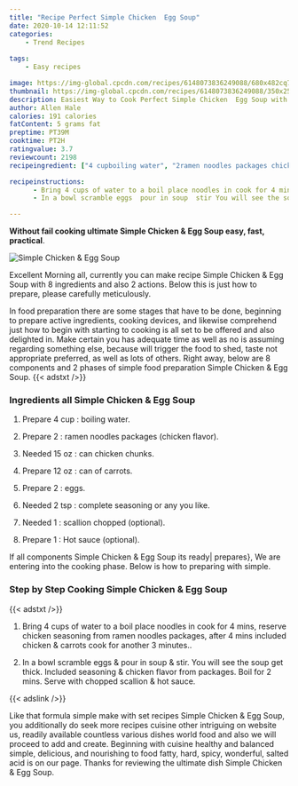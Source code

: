 ```yaml
---
title: "Recipe Perfect Simple Chicken  Egg Soup"
date: 2020-10-14 12:11:52
categories:
    - Trend Recipes
    
tags:
    - Easy recipes

image: https://img-global.cpcdn.com/recipes/6148073836249088/680x482cq70/simple-chicken-egg-soup-recipe-main-photo.jpg
thumbnail: https://img-global.cpcdn.com/recipes/6148073836249088/350x250cq70/simple-chicken-egg-soup-recipe-main-photo.jpg
description: Easiest Way to Cook Perfect Simple Chicken  Egg Soup with 8 ingredients and 2 stages of easy cooking.
author: Allen Hale
calories: 191 calories
fatContent: 5 grams fat
preptime: PT39M
cooktime: PT2H
ratingvalue: 3.7
reviewcount: 2198
recipeingredient: ["4 cupboiling water", "2ramen noodles packages chicken flavor", "15 ozcan chicken chunks", "12 ozcan of carrots", "2eggs", "2 tspcomplete seasoning or any you like", "1scallion chopped optional", "1Hot sauce optional"]

recipeinstructions: 
      - Bring 4 cups of water to a boil place noodles in cook for 4 mins reserve chicken seasoning from ramen noodles packages after 4 mins included chicken  carrots cook for another 3 minutes 
      - In a bowl scramble eggs  pour in soup  stir You will see the soup get thick Included seasoning  chicken flavor from packages Boil for 2 mins Serve with chopped scallion  hot sauce

---
```




**Without fail cooking ultimate Simple Chicken &amp; Egg Soup easy, fast, practical**. 


![Simple Chicken &amp; Egg Soup](https://img-global.cpcdn.com/recipes/6148073836249088/680x482cq70/simple-chicken-egg-soup-recipe-main-photo.jpg "Simple Chicken &amp; Egg Soup")




Excellent Morning all, currently you can make recipe Simple Chicken &amp; Egg Soup with 8 ingredients and also 2 actions. Below this is just how to prepare, please carefully meticulously.

In food preparation there are some stages that have to be done, beginning to prepare active ingredients, cooking devices, and likewise comprehend just how to begin with starting to cooking is all set to be offered and also delighted in. Make certain you has adequate time as well as no is assuming regarding something else, because will trigger the food to shed, taste not appropriate preferred, as well as lots of others. Right away, below are 8 components and 2 phases of simple food preparation Simple Chicken &amp; Egg Soup.
{{< adstxt />}}

### Ingredients all Simple Chicken &amp; Egg Soup


1. Prepare 4 cup : boiling water.

1. Prepare 2 : ramen noodles packages (chicken flavor).

1. Needed 15 oz : can chicken chunks.

1. Prepare 12 oz : can of carrots.

1. Prepare 2 : eggs.

1. Needed 2 tsp : complete seasoning or any you like.

1. Needed 1 : scallion chopped (optional).

1. Prepare 1 : Hot sauce (optional).



If all components Simple Chicken &amp; Egg Soup its ready| prepares}, We are entering into the cooking phase. Below is how to preparing with simple.

### Step by Step Cooking Simple Chicken &amp; Egg Soup

{{< adstxt />}}


1. Bring 4 cups of water to a boil place noodles in cook for 4 mins, reserve chicken seasoning from ramen noodles packages, after 4 mins included chicken &amp; carrots cook for another 3 minutes..



1. In a bowl scramble eggs &amp; pour in soup &amp; stir. You will see the soup get thick. Included seasoning &amp; chicken flavor from packages. Boil for 2 mins. Serve with chopped scallion &amp; hot sauce.





{{< adslink />}}

Like that formula simple make with set recipes Simple Chicken &amp; Egg Soup, you additionally do seek more recipes cuisine other intriguing on website us, readily available countless various dishes world food and also we will proceed to add and create. Beginning with cuisine healthy and balanced simple, delicious, and nourishing to food fatty, hard, spicy, wonderful, salted acid is on our page. Thanks for reviewing the ultimate dish Simple Chicken &amp; Egg Soup.
